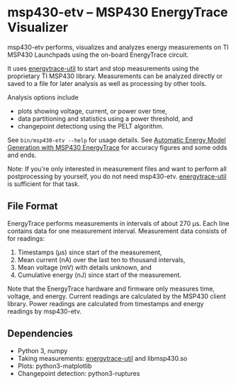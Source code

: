 # msp430-etv – MSP430 EnergyTrace Visualizer

msp430-etv performs, visualizes and analyzes energy measurements
on TI MSP430 Launchpads using the on-board EnergyTrace circuit.

It uses [energytrace-util](https://github.com/derf/energytrace-util) to start
and stop measurements using the proprietary TI MSP430 library. Measurements can
be analyzed directly or saved to a file for later analysis as well as
processing by other tools.

Analysis options include

* plots showing voltage, current, or power over time,
* data partitioning and statistics using a power threshold, and
* changepoint detectiong using the PELT algorithm.

See `bin/msp430-etv --help` for usage details. See [Automatic Energy Model
Generation with MSP430
EnergyTrace](https://ess.cs.uos.de/static/papers/Friesel-2021-CPSIoTBench.pdf)
for accuracy figures and some odds and ends.

Note: If you're only interested in measurement files and want to perform all
postprocessing by yourself, you do not need msp430-etv.
[energytrace-util](https://github.com/derf/energytrace-util) is sufficient for
that task.

## File Format

EnergyTrace performs measurements in intervals of about 270 µs. Each line
contains data for one measurement interval. Measurement data consists of for
readings:

1. Timestamps (µs) since start of the measurement,
2. Mean current (nA) over the last ten to thousand intervals,
3. Mean voltage (mV) with details unknown, and
4. Cumulative energy (nJ) since start of the measurement.

Note that the EnergyTrace hardware and firmware only measures time, voltage,
and energy. Current readings are calculated by the MSP430 client library. Power
readings are calculated from timestamps and energy readings by msp430-etv.

## Dependencies

* Python 3, numpy
* Taking measurements: [energytrace-util](https://github.com/derf/energytrace-util) and libmsp430.so
* Plots: python3-matplotlib
* Changepoint detection: python3-ruptures
